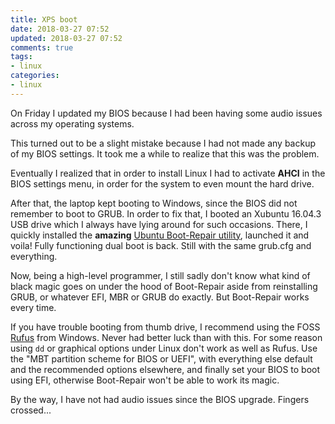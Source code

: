 ```yaml
---
title: XPS boot 	
date: 2018-03-27 07:52
updated: 2018-03-27 07:52
comments: true
tags:
- linux
categories:
- linux
---
```


On Friday I updated my BIOS because I had been having some audio issues across my operating systems.

This turned out to be a slight mistake because I had not made any backup of my BIOS settings. 
It took me a while to realize that this was the problem.

Eventually I realized that in order to install Linux I had to activate **AHCI** in the BIOS settings menu,
in order for the system to even mount the hard drive.

After that, the laptop kept booting to Windows, since the BIOS did not remember to boot to GRUB.
In order to fix that, I booted an Xubuntu 16.04.3 USB drive which I always have lying around for
such occasions. There, I quickly installed the **amazing** 
[Ubuntu Boot-Repair utility](https://help.ubuntu.com/community/Boot-Repair), launched it
and voila! Fully functioning dual boot is back. Still with the
same grub.cfg and everything.

Now, being a high-level programmer, I still sadly don't know what kind of black magic goes on under the hood of Boot-Repair aside from reinstalling GRUB, 
or whatever EFI, MBR or GRUB do exactly. But Boot-Repair works every time.

If you have trouble booting from thumb drive, I recommend using the FOSS [Rufus](https://rufus.akeo.ie/) from Windows. 
Never had better luck than with this. For some reason using `dd` or graphical options under Linux don't work as well as Rufus. 
Use the "MBT partition scheme for BIOS or UEFI", with everything else default and the recommended options elsewhere, 
and finally set your BIOS to boot using EFI, otherwise Boot-Repair won't be able to work its magic.

By the way, I have not had audio issues since the BIOS upgrade.
Fingers crossed...